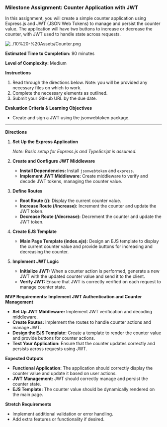 ### Milestone Assignment: Counter Application with JWT

In this assignment, you will create a simple counter application using Express.js and JWT (JSON Web Tokens) to manage and persist the counter value. The application will have two buttons to increase or decrease the counter, with JWT used to handle state across requests.

![../10%20-%20Assets/Counter.png](../10%20-%20Assets/Counter.png)

**Estimated Time to Completion:** 90 minutes

**Level of Complexity:** Medium

**Instructions**

1. Read through the directions below. Note: you will be provided any necessary files on which to work.
2. Complete the necessary elements as outlined.
3. Submit your GitHub URL by the due date.

**Evaluation Criteria & Learning Objectives**

- Create and sign a JWT using the jsonwebtoken package.

---

**Directions**

1. **Set Up the Express Application**
    
    *Note: Basic setup for Express.js and TypeScript is assumed.*
    
2. **Create and Configure JWT Middleware**
    - **Install Dependencies:** Install `jsonwebtoken` and `express`.
    - **Implement JWT Middleware:** Create middleware to verify and decode JWT tokens, managing the counter value.
3. **Define Routes**
    - **Root Route (/):** Display the current counter value.
    - **Increase Route (/increase):** Increment the counter and update the JWT token.
    - **Decrease Route (/decrease):** Decrement the counter and update the JWT token.
4. **Create EJS Template**
    - **Main Page Template (index.ejs):** Design an EJS template to display the current counter value and provide buttons for increasing and decreasing the counter.
5. **Implement JWT Logic**
    - **Initialize JWT:** When a counter action is performed, generate a new JWT with the updated counter value and send it to the client.
    - **Verify JWT:** Ensure that JWT is correctly verified on each request to manage counter state.

**MVP Requirements: Implement JWT Authentication and Counter Management**

- **Set Up JWT Middleware:** Implement JWT verification and decoding middleware.
- **Create Routes:** Implement the routes to handle counter actions and manage JWT.
- **Design the EJS Template:** Create a template to render the counter value and provide buttons for counter actions.
- **Test Your Application:** Ensure that the counter updates correctly and persists across requests using JWT.

**Expected Outputs**

- **Functional Application:** The application should correctly display the counter value and update it based on user actions.
- **JWT Management:** JWT should correctly manage and persist the counter state.
- **EJS Template:** The counter value should be dynamically rendered on the main page.

**Stretch Requirements**

- Implement additional validation or error handling.
- Add extra features or functionality if desired.